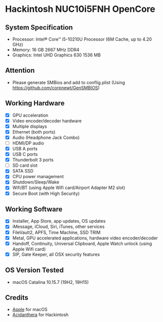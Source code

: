 # Hackintosh NUC10i5FNH OpenCore

## System Specification
- Processor: Intel® Core™ i5-10210U Processor (6M Cache, up to 4.20 GHz)
- Memory: 16 GB 2667 MHz DDR4
- Graphics: Intel UHD Graphics 630 1536 MB

## Attention
- Please generate SMBios and add to conflig.plist (Using https://github.com/corpnewt/GenSMBIOS)

## Working Hardware

* [x] GPU acceleration
* [x] Video encoder/decoder hardware
* [x] Multiple displays
* [x] Ethernet \(both ports\)
* [x] Audio \(Headphone Jack Combo\)
* [ ] HDMI/DP audio
* [x] USB A ports
* [x] USB C ports
* [x] Thunderbolt 3 ports
* [ ] SD card slot
* [x] SATA SSD
* [x] CPU power management
* [x] Shutdown/Sleep/Wake
* [x] Wifi/BT \(using Apple Wifi card/Airport Adapter M2 slot\)
* [x] Secure Boot \(with High Security\)

## Working Software

* [x] Installer, App Store, app updates, OS updates
* [x] iMessage, iCloud, Siri, iTunes, other services
* [x] FileVault2, APFS, Time Machine, SSD TRIM
* [x] Metal, GPU accelerated applications, hardware video encoder/decoder
* [x] Handoff, Continuity, Universal Clipboard, Apple Watch unlock \(using Apple Wifi card\)
* [x] SIP, Gate Keeper, all OSX security features

## OS Version Tested
- macOS Catalina 10.15.7 (19H2, 19H15)

## Credits
- [Apple](https://www.apple.com) for macOS  
- [Acidanthera](https://github.com/acidanthera) for Hackintosh
